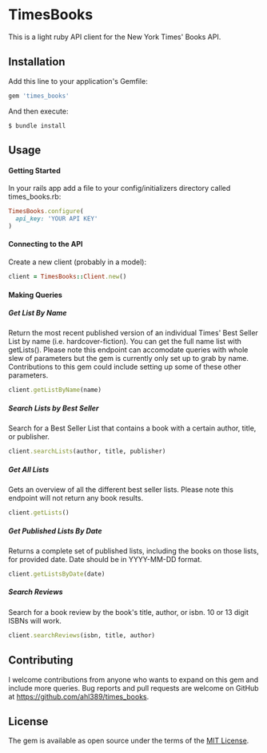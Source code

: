# TimesBooks

This is a light ruby API client for the New York Times' Books API.



## Installation

Add this line to your application's Gemfile:

```ruby
gem 'times_books'
```

And then execute:

    $ bundle install


## Usage

#### Getting Started
In your rails app add a file to your config/initializers directory called times_books.rb:

```ruby
TimesBooks.configure(
  api_key: 'YOUR API KEY'
)
```

#### Connecting to the API

Create a new client (probably in a model):

```ruby
client = TimesBooks::Client.new()
```

#### Making Queries

##### Get List By Name

Return the most recent published version of an individual Times' Best Seller List by name (i.e. hardcover-fiction).  You can get the full name list with getLists().  Please note this endpoint can accomodate queries with whole slew of parameters but the gem is currently only set up to grab by name. Contributions to this gem could include setting up some of these other parameters.

```ruby
client.getListByName(name)
```

##### Search Lists by Best Seller

Search for a Best Seller List that contains a book with a certain author, title, or publisher.

```ruby
client.searchLists(author, title, publisher)
```

##### Get All Lists

Gets an overview of all the different best seller lists.  Please note this endpoint will not return any book results.

```ruby
client.getLists()
```

##### Get Published Lists By Date

Returns a complete set of published lists, including the books on those lists, for provided date.  Date should be in YYYY-MM-DD format.


```ruby
client.getListsByDate(date)
```

##### Search Reviews

Search for a book review by the book's title, author, or isbn.  10 or 13 digit ISBNs will work.

```ruby
client.searchReviews(isbn, title, author)
```


## Contributing

I welcome contributions from anyone who wants to expand on this gem and include more queries.  Bug reports and pull requests are welcome on GitHub at https://github.com/ahl389/times_books.

## License

The gem is available as open source under the terms of the [MIT License](http://opensource.org/licenses/MIT).
